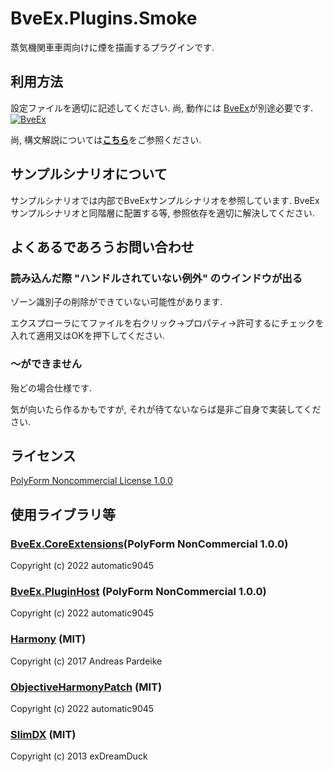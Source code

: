 # BveEx.Plugins.Smoke

蒸気機関車車両向けに煙を描画するプラグインです.

## 利用方法

設定ファイルを適切に記述してください.
尚, 動作には [BveEx](https://bveex.okaoka-depot.com/)が別途必要です.[![BveEx](https://www.okaoka-depot.com/contents/bve/banner_AtsEX.svg)](https://bveex.okaoka-depot.com/)


尚, 構文解説については[__こちら__](Reference/Reference.pdf)をご参照ください.

## サンプルシナリオについて

サンプルシナリオでは内部でBveExサンプルシナリオを参照しています.
BveExサンプルシナリオと同階層に配置する等, 参照依存を適切に解決してください.

## よくあるであろうお問い合わせ

### 読み込んだ際 "ハンドルされていない例外" のウインドウが出る

ゾーン識別子の削除ができていない可能性があります.

エクスプローラにてファイルを右クリック->プロパティ->許可するにチェックを入れて適用又はOKを押下してください.

### ～ができません

殆どの場合仕様です.

気が向いたら作るかもですが, それが待てないならば是非ご自身で実装してください.

## ライセンス

[PolyForm Noncommercial License 1.0.0](LICENSE.md)

## 使用ライブラリ等

### [BveEx.CoreExtensions](https://github.com/automatic9045/BveEX)(PolyForm NonCommercial 1.0.0)

Copyright (c) 2022 automatic9045

### [BveEx.PluginHost](https://github.com/automatic9045/BveEX) (PolyForm NonCommercial 1.0.0)

Copyright (c) 2022 automatic9045

### [Harmony](https://github.com/pardeike/Harmony) (MIT)

Copyright (c) 2017 Andreas Pardeike

### [ObjectiveHarmonyPatch](https://github.com/automatic9045/ObjectiveHarmonyPatch) (MIT)

Copyright (c) 2022 automatic9045

### [SlimDX](https://www.nuget.org/packages/SlimDX/) (MIT)

Copyright (c) 2013  exDreamDuck

